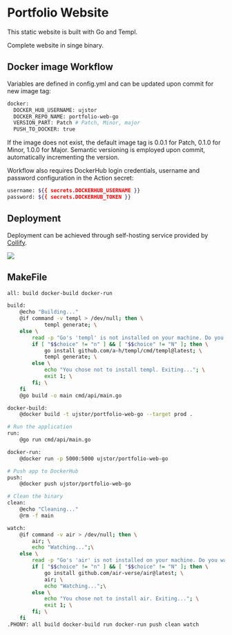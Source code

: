 # Portfolio Website

This static website is built with Go and Templ.

Complete website in singe binary.

## Docker image Workflow
Variables are defined in config.yml and can be updated upon commit for new image tag:

```bash
docker:
  DOCKER_HUB_USERNAME: ujstor 
  DOCKER_REPO_NAME: portfolio-web-go
  VERSION_PART: Patch # Patch, Minor, major
  PUSH_TO_DOCKER: true
```
If the image does not exist, the default image tag is 0.0.1 for Patch, 0.1.0 for Minor, 1.0.0 for Major. Semantic versioning is employed upon commit, automatically incrementing the version.

Workflow also requires DockerHub login credentials, username and password configuration in the Action secret:

```bash
username: ${{ secrets.DOCKERHUB_USERNAME }}
password: ${{ secrets.DOCKERHUB_TOKEN }}
```

## Deployment
Deployment can be achieved through self-hosting service provided by [Collify](https://coolify.io/docs/installation). 

![](https://i.imgur.com/pi1WaHy.png)

## MakeFile

```bash
all: build docker-build docker-run

build:
	@echo "Building..."
	@if command -v templ > /dev/null; then \
			templ generate; \
	else \
		read -p "Go's 'templ' is not installed on your machine. Do you want to install it? [Y/n] " choice; \
		if [ "$$choice" != "n" ] && [ "$$choice" != "N" ]; then \
			go install github.com/a-h/templ/cmd/templ@latest; \
			templ generate; \
		else \
			echo "You chose not to install templ. Exiting..."; \
			exit 1; \
		fi; \
	fi
	@go build -o main cmd/api/main.go

docker-build:
	@docker build -t ujstor/portfolio-web-go --target prod .

# Run the application
run:
	@go run cmd/api/main.go

docker-run:
	@docker run -p 5000:5000 ujstor/portfolio-web-go

# Push app to DockerHub
push:
	@docker push ujstor/portfolio-web-go

# Clean the binary
clean:
	@echo "Cleaning..."
	@rm -f main

watch:
	@if command -v air > /dev/null; then \
	    air; \
	    echo "Watching...";\
	else \
	    read -p "Go's 'air' is not installed on your machine. Do you want to install it? [Y/n] " choice; \
	    if [ "$$choice" != "n" ] && [ "$$choice" != "N" ]; then \
	        go install github.com/air-verse/air@latest; \
	        air; \
	        echo "Watching...";\
	    else \
	        echo "You chose not to install air. Exiting..."; \
	        exit 1; \
	    fi; \
	fi
.PHONY: all build docker-build run docker-run push clean watch
```
